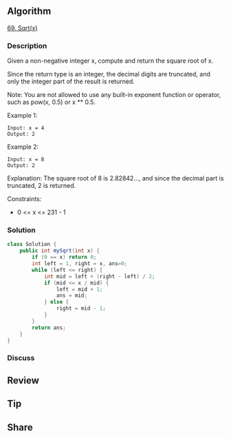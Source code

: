 ## Algorithm

[69. Sqrt(x)](https://leetcode.com/problems/sqrtx/)

### Description

Given a non-negative integer x, compute and return the square root of x.

Since the return type is an integer, the decimal digits are truncated, and only the integer part of the result is returned.

Note: You are not allowed to use any built-in exponent function or operator, such as pow(x, 0.5) or x ** 0.5.


Example 1:

```
Input: x = 4
Output: 2
```

Example 2:

```
Input: x = 8
Output: 2
```

Explanation: The square root of 8 is 2.82842..., and since the decimal part is truncated, 2 is returned.

Constraints:

- 0 <= x <= 231 - 1

### Solution

```java
class Solution {
    public int mySqrt(int x) {
        if (0 == x) return 0;
        int left = 1, right = x, ans=0;
        while (left <= right) {
            int mid = left + (right - left) / 2;
            if (mid <= x / mid) {
                left = mid + 1;
                ans = mid;
            } else {
                right = mid - 1;
            }
        }
        return ans;
    }
}
```

### Discuss

## Review


## Tip


## Share
